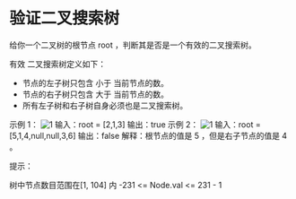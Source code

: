 # 验证二叉搜索树

给你一个二叉树的根节点 root ，判断其是否是一个有效的二叉搜索树。

有效 二叉搜索树定义如下：

- 节点的左子树只包含 小于 当前节点的数。
- 节点的右子树只包含 大于 当前节点的数。
- 所有左子树和右子树自身必须也是二叉搜索树。

示例 1：
![1](https://assets.leetcode.com/uploads/2020/12/01/tree1.jpg)
输入：root = [2,1,3]
输出：true
示例 2：
![1](https://assets.leetcode.com/uploads/2020/12/01/tree2.jpg)
输入：root = [5,1,4,null,null,3,6]
输出：false
解释：根节点的值是 5 ，但是右子节点的值是 4 。

提示：

树中节点数目范围在[1, 104] 内
-231 <= Node.val <= 231 - 1
